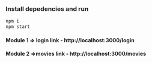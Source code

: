 ### Install depedencies and run
```Javascript
npm i 
npm start
```
#### Module 1 => login link - http://localhost:3000/login
#### Module 2 =>movies link - http://localhost:3000/movies

